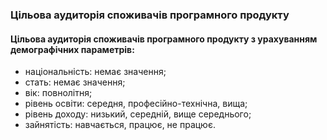 ### Цільова аудиторія споживачів програмного продукту

#### Цільова аудиторія споживачів програмного продукту з урахуванням демографічних параметрів:
 - національність: немає значення;
 - стать: немає значення;
 - вік: повнолітня;
 - рівень освіти: середня, професійно-технічна, вища;
 - рівень доходу: низький, середній, вище середнього;
 - зайнятість: навчається, працює, не працює.
